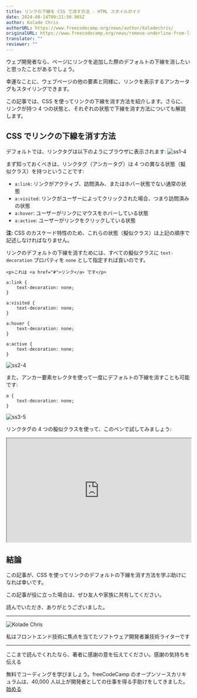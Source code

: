 ```yaml
---
title: リンクの下線を CSS で消す方法 - HTML スタイルガイド
date: 2024-08-14T09:21:50.965Z
author: Kolade Chris
authorURL: https://www.freecodecamp.org/news/author/koladechris/
originalURL: https://www.freecodecamp.org/news/remove-underline-from-link-in-css/
translator: ""
reviewer: ""
---
```


ウェブ開発者なら、ページにリンクを追加した際のデフォルトの下線を消したいと思ったことがあるでしょう。

<!-- more -->

幸運なことに、ウェブページの他の要素と同様に、リンクを表示するアンカータグもスタイリングできます。

この記事では、CSS を使ってリンクの下線を消す方法を紹介します。さらに、リンクが持つ 4 つの状態と、それぞれの状態で下線を消す方法についても解説します。

## CSS でリンクの下線を消す方法

デフォルトでは、リンクタグは以下のようにブラウザに表示されます: ![ss1-4](https://www.freecodecamp.org/news/content/images/2022/06/ss1-4.png)

まず知っておくべきは、リンクタグ（アンカータグ）は 4 つの異なる状態（擬似クラス）を持つということです:

-   `a:link`: リンクがアクティブ、訪問済み、またはホバー状態でない通常の状態
-   `a:visited`: リンクがユーザーによってクリックされた場合、つまり訪問済みの状態
-   `a:hover`: ユーザーがリンクにマウスをホバーしている状態
-   `a:active`: ユーザーがリンクをクリックしている状態

**注:** CSS のカスケード特性のため、これらの状態（擬似クラス）は上記の順序で記述しなければなりません。

リンクのデフォルトの下線を消すためには、すべての擬似クラスに `text-decoration` プロパティを `none` として指定すれば良いのです。

```
<p>これは <a href="#">リンク</a> です</p>
```

```
a:link {
    text-decoration: none;
}

a:visited {
    text-decoration: none;
}

a:hover {
    text-decoration: none;
}

a:active {
    text-decoration: none;
}
```

![ss2-4](https://www.freecodecamp.org/news/content/images/2022/06/ss2-4.png)

また、アンカー要素セレクタを使って一度にデフォルトの下線を消すことも可能です:

```
a {
    text-decoration: none;
}
```

![ss3-5](https://www.freecodecamp.org/news/content/images/2022/06/ss3-5.png)

リンクタグの 4 つの擬似クラスを使って、このペンで試してみましょう:

<iframe width="100%" height="350" src="https://codepen.io/koladechris/embed/bGLPzXr" style="aspect-ratio: 16 / 9; width: 100%; height: auto;" title="CodePen embed" scrolling="no" allowtransparency="true" allowfullscreen="true" loading="lazy"></iframe>

## 結論

この記事が、CSS を使ってリンクのデフォルトの下線を消す方法を学ぶ助けになれば幸いです。

この記事が役に立った場合は、ぜひ友人や家族に共有してください。

読んでいただき、ありがとうございました。

---

![Kolade Chris](https://cdn.hashnode.com/res/hashnode/image/upload/v1720467520534/YTa5HE3R0.jpg)

私はフロントエンド技術に焦点を当てたソフトウェア開発者兼技術ライターです

---

ここまで読んでくれたなら、著者に感謝の意を伝えてください。感謝の気持ちを伝える

無料でコーディングを学びましょう。freeCodeCamp のオープンソースカリキュラムは、40,000 人以上が開発者としての仕事を得る手助けをしてきました。 [始める][1]

[1]: https://www.freecodecamp.org/learn/


